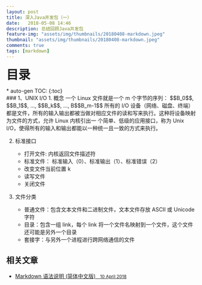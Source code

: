 ```yaml
---
layout: post
title: 深入Java并发包（一）
date:   2018-05-08 14:46
description: 总结回顾Java并发包
feature-img: "assets/img/thumbnails/20180408-markdown.jpeg"
thumbnail: "assets/img/thumbnails/20180408-markdown.jpeg"
comments: true
tags: [markdown]
---
```


<!--more-->

<p><font size="6" face="黑体"><strong>目录</strong></font></p>
* auto-gen TOC:
{:toc}

<br/>
### 1、UNIX I/O
1. 概念
    一个 Linux 文件就是一个 m 个字节的序列：
       $$B_0$$, $$B_1$$, ..., $$B_k$$, ..., B$$B_m-1$$
所有的 I/O 设备（网络、磁盘、终端）都是文件，所有的输入输出都被当做对相应文件的读和写来执行。这种将设备映射为文件的方式，允许 Linux 内核引出一
个简单、低级的应用接口，称为 Unix I/O，使得所有的输入和输出都能以一种统一且一致的方式来执行。
 
2. 标准接口
    * 打开文件: 内核返回文件描述符
    * 标准文件： 标准输入（0）、标准输出（1）、标准错误（2）
    * 改变文件当前位置 k
    * 读写文件
    * 关闭文件
    
3. 文件分类
    * 普通文件：包含文本文件和二进制文件，文本文件存放 ASCII 或 Unicode 字符
    * 目录：包含一组 link，每个 link 将一个文件名映射到一个文件，这个文件还可能是另外一个目录
    * 套接字：与另外一个进程进行跨网络通信的文件



<aside class="related">
  <h2>相关文章</h2>
  <ul class="related-posts">
    <li>
        <a href="https://github.com/riku/Markdown-Syntax-CN/blob/master/syntax.md#%E6%A0%87%E9%A2%98">
          Markdown 语法说明 (简体中文版)
          &nbsp;&nbsp;<small><time datetime="2018-04-10T00:00:00+00:00">10 April 2018</time></small>
        </a>
    </li>
  </ul>
</aside>